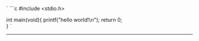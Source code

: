  ` ```c
  #include <stdio.h>
  
  int main(void){
    printf("hello world!\n");
    return 0;    
  }
  `
   ***
  
